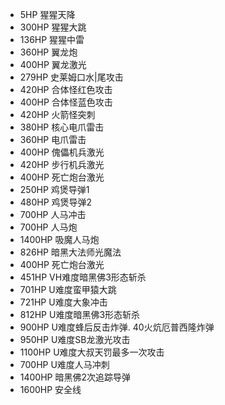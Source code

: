 * 5HP   猩猩天降
* 300HP 猩猩大跳
* 136HP 猩猩中雷
* 360HP 翼龙炮
* 400HP 翼龙激光
* 279HP 史莱姆口水|尾攻击
* 420HP 合体怪红色攻击
* 400HP 合体怪蓝色攻击
* 420HP 火箭怪突刺
* 380HP 核心电爪雷击
* 360HP 电爪雷击
* 400HP 傀儡机兵激光  
* 420HP 步行机兵激光  
* 400HP 死亡炮台激光  
* 250HP 鸡煲导弹1  
* 480HP 鸡煲导弹2  
* 700HP 人马冲击  
* 700HP 人马炮  
* 1400HP 吸魔人马炮  
* 826HP 暗黑大法师光魔法  
* 400HP 死亡炮台激光  
* 451HP VH难度暗黑佛3形态斩杀 
* 701HP U难度蛮甲猿大跳
* 721HP U难度大象冲击
* 812HP U难度暗黑佛3形态斩杀 
* 900HP U难度蜂后反击炸弹. 40火炕厄普西隆炸弹
* 950HP U难度SB龙激光攻击
* 1100HP U难度大叔天罚最多一次攻击
* 700HP U难度人马冲刺
* 1400HP 暗黑佛2次追踪导弹
* 1600HP 安全线